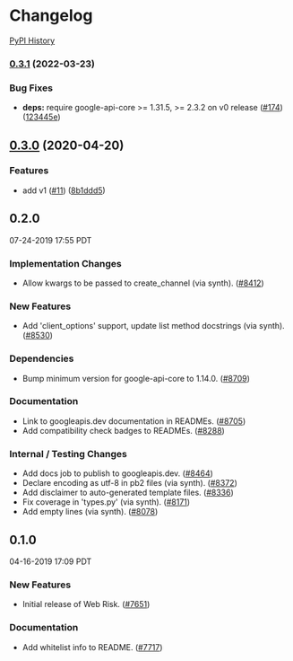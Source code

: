 # Changelog

[PyPI History][1]

[1]: https://pypi.org/project/google-cloud-webrisk/#history
### [0.3.1](https://github.com/googleapis/python-webrisk/compare/v0.3.0...v0.3.1) (2022-03-23)


### Bug Fixes

* **deps:** require google-api-core >= 1.31.5, >= 2.3.2 on v0 release ([#174](https://github.com/googleapis/python-webrisk/issues/174)) ([123445e](https://github.com/googleapis/python-webrisk/commit/123445e6dce3dbab7c9d7ba2cd8b76a85382d6d5))

## [0.3.0](https://www.github.com/googleapis/python-webrisk/compare/v0.2.0...v0.3.0) (2020-04-20)


### Features

* add v1 ([#11](https://www.github.com/googleapis/python-webrisk/issues/11)) ([8b1ddd5](https://www.github.com/googleapis/python-webrisk/commit/8b1ddd5beed899ab0d30dbd79282beb0b055c78d))

## 0.2.0

07-24-2019 17:55 PDT


### Implementation Changes
- Allow kwargs to be passed to create_channel (via synth). ([#8412](https://github.com/googleapis/google-cloud-python/pull/8412))

### New Features
- Add 'client_options' support, update list method docstrings (via synth). ([#8530](https://github.com/googleapis/google-cloud-python/pull/8530))

### Dependencies
- Bump minimum version for google-api-core to 1.14.0. ([#8709](https://github.com/googleapis/google-cloud-python/pull/8709))

### Documentation
- Link to googleapis.dev documentation in READMEs. ([#8705](https://github.com/googleapis/google-cloud-python/pull/8705))
- Add compatibility check badges to READMEs. ([#8288](https://github.com/googleapis/google-cloud-python/pull/8288))

### Internal / Testing Changes
- Add docs job to publish to googleapis.dev. ([#8464](https://github.com/googleapis/google-cloud-python/pull/8464))
- Declare encoding as utf-8 in pb2 files (via synth). ([#8372](https://github.com/googleapis/google-cloud-python/pull/8372))
- Add disclaimer to auto-generated template files. ([#8336](https://github.com/googleapis/google-cloud-python/pull/8336))
- Fix coverage in 'types.py' (via synth). ([#8171](https://github.com/googleapis/google-cloud-python/pull/8171))
- Add empty lines (via synth). ([#8078](https://github.com/googleapis/google-cloud-python/pull/8078))

## 0.1.0

04-16-2019 17:09 PDT


### New Features
- Initial release of Web Risk. ([#7651](https://github.com/googleapis/google-cloud-python/pull/7651))

### Documentation
- Add whitelist info to README. ([#7717](https://github.com/googleapis/google-cloud-python/pull/7717))
